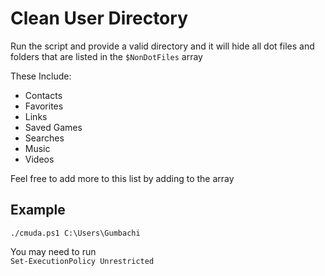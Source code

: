 # Clean User Directory  

Run the script and provide a valid directory and it will hide all dot files and folders that are listed in the `$NonDotFiles` array  
  
These Include:  

- Contacts
- Favorites  
- Links  
- Saved Games  
- Searches  
- Music  
- Videos  

Feel free to add more to this list by adding to the array  

## Example

```shell
./cmuda.ps1 C:\Users\Gumbachi
```

You may need to run  
`Set-ExecutionPolicy Unrestricted`
